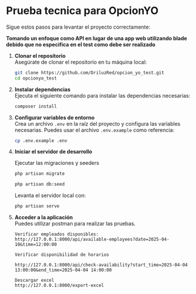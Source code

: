 # Prueba tecnica para OpcionYO

Sigue estos pasos para levantar el proyecto correctamente:

**Tomando un enfoque como API en lugar de una app web utilizando blade debido que no especifica en el test como debe ser realizado**

1. **Clonar el repositorio**  
    Asegúrate de clonar el repositorio en tu máquina local:
    ```bash
    git clone https://github.com/DriluzRed/opcion_yo_test.git
    cd opcionyo_test
    ```

2. **Instalar dependencias**  
    Ejecuta el siguiente comando para instalar las dependencias necesarias:
    ```bash
    composer install
    ```

3. **Configurar variables de entorno**  
    Crea un archivo `.env` en la raíz del proyecto y configura las variables necesarias. Puedes usar el archivo `.env.example` como referencia:
    ```bash
    cp .env.example .env
    ```

4. **Iniciar el servidor de desarrollo** 

    Ejecutar las migraciones y seeders
    ```bash
    php artisan migrate
    ```
    ```bash
    php artisan db:seed
    ```

    Levanta el servidor local con:
    ```bash
    php artisan serve
    ```

5. **Acceder a la aplicación**  
    Puedes utilizar postman para realizar las pruebas.

    ```
    Verificar empleados disponibles:
    http://127.0.0.1:8000/api/available-employees?date=2025-04-10&time=12:00:00

    Verificar disponibilidad de horarios

    http://127.0.0.1:8000/api/check-availability?start_time=2025-04-04 13:00:00&end_time=2025-04-04 14:00:00

    Descargar excel 
    http://127.0.0.1:8000/export-excel

    ```
